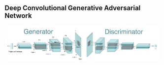 Deep Convolutional Generative Adversarial Network
---------------------------------------------------

<p align="left"><img src="../../assets/dcgan_1.png"></p>
